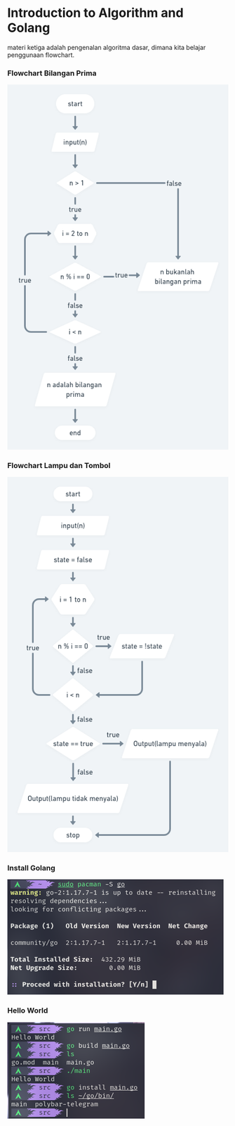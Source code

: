 # Introduction to Algorithm and Golang
materi ketiga adalah pengenalan algoritma dasar, dimana kita belajar penggunaan flowchart.

### Flowchart Bilangan Prima
![bilangan prima](screenshots/bilangan-prima.png)

### Flowchart Lampu  dan Tombol
![lampu dan tombol](screenshots/lampu-dan-tombol.png)

### Install Golang
![golang install](screenshots/golang-install.png)

### Hello World
![hello world](screenshots/golang-rbi.png)
